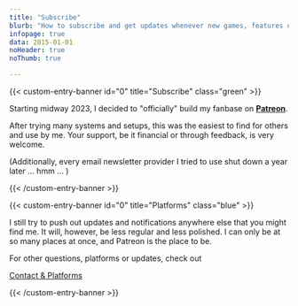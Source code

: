```yaml
---
title: "Subscribe"
blurb: "How to subscribe and get updates whenever new games, features or projects appear."
infopage: true
data: 2015-01-01
noHeader: true
noThumb: true

---
```

{{< custom-entry-banner id="0" title="Subscribe" class="green" >}}

Starting midway 2023, I decided to "officially" build my fanbase on <strong><a href="https://patreon.com/tiamopastoor">Patreon</a></strong>.

After trying many systems and setups, this was the easiest to find for others and use by me. Your support, be it financial or through feedback, is very welcome.

(Additionally, every email newsletter provider I tried to use shut down a year later ... hmm ... )

{{< /custom-entry-banner >}}

{{< custom-entry-banner id="0" title="Platforms" class="blue" >}}

I still try to push out updates and notifications anywhere else that you might find me. It will, however, be less regular and less polished. I can only be at so many places at once, and Patreon is the place to be.

For other questions, platforms or updates, check out

<a href="/info/contact" class="btn">Contact & Platforms</a>

{{< /custom-entry-banner >}}
